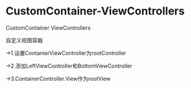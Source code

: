 CustomContainer-ViewControllers
===============================

CustomContainer ViewControllers

自定义视图容器

->1.设置ContanierViewController为rootController

->2.添加LeftViewController和BottomViewController

->3.ContainerController.View作为rootView
